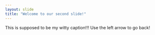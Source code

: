 ```yaml
---
layout: slide
title: "Welcome to our second slide!"
---
```

This is supposed to be my witty caption!!!
Use the left arrow to go back!

